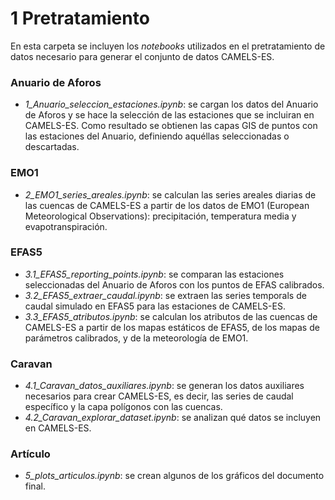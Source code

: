 # 1 Pretratamiento

En esta carpeta se incluyen los _notebooks_ utilizados en el pretratamiento de datos necesario para generar el conjunto de datos CAMELS-ES.

### Anuario de Aforos
* *1_Anuario_seleccion_estaciones.ipynb*: se cargan los datos del Anuario de Aforos y se hace la selección de las estaciones que se incluiran en CAMELS-ES. Como resultado se obtienen las capas GIS de puntos con las estaciones del Anuario, definiendo aquéllas seleccionadas o descartadas.

### EMO1
* *2_EMO1_series_areales.ipynb*: se calculan las series areales diarias de las cuencas de CAMELS-ES a partir de los datos de EMO1 (European Meteorological Observations): precipitación, temperatura media y evapotranspiración.

### EFAS5
* *3.1_EFAS5_reporting_points.ipynb*: se comparan las estaciones seleccionadas del Anuario de Aforos con los puntos de EFAS calibrados.
* *3.2_EFAS5_extraer_caudal.ipynb*: se extraen las series temporals de caudal simulado en EFAS5 para las estaciones de CAMELS-ES.
* *3.3_EFAS5_atributos.ipynb*: se calculan los atributos de las cuencas de CAMELS-ES a partir de los mapas estáticos de EFAS5, de los mapas de parámetros calibrados, y de la meteorología de EMO1.

### Caravan
* *4.1_Caravan_datos_auxiliares.ipynb*: se generan los datos auxiliares necesarios para crear CAMELS-ES, es decir, las series de caudal específico y la capa polígonos con las cuencas.
* *4.2_Caravan_explorar_dataset.ipynb*: se analizan qué datos se incluyen en CAMELS-ES.

### Artículo
* *5_plots_articulos.ipynb*: se crean algunos de los gráficos del documento final.